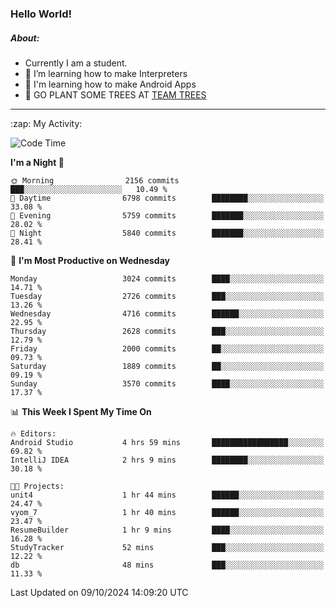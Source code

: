 ### Hello World!

##### About:
- Currently I am a student.
- 🌱 I’m learning how to make Interpreters
- 🌱 I'm learning how to make Android Apps
- 🌱 GO PLANT SOME TREES AT [TEAM TREES](https://teamtrees.org/)

---
  <summary>:zap: My Activity:</summary>
  
<!--START_SECTION:waka-->
![Code Time](http://img.shields.io/badge/Code%20Time-1%2C500%20hrs%2015%20mins-blue)

**I'm a Night 🦉** 

```text
🌞 Morning                2156 commits        ███░░░░░░░░░░░░░░░░░░░░░░   10.49 % 
🌆 Daytime                6798 commits        ████████░░░░░░░░░░░░░░░░░   33.08 % 
🌃 Evening                5759 commits        ███████░░░░░░░░░░░░░░░░░░   28.02 % 
🌙 Night                  5840 commits        ███████░░░░░░░░░░░░░░░░░░   28.41 % 
```
📅 **I'm Most Productive on Wednesday** 

```text
Monday                   3024 commits        ████░░░░░░░░░░░░░░░░░░░░░   14.71 % 
Tuesday                  2726 commits        ███░░░░░░░░░░░░░░░░░░░░░░   13.26 % 
Wednesday                4716 commits        ██████░░░░░░░░░░░░░░░░░░░   22.95 % 
Thursday                 2628 commits        ███░░░░░░░░░░░░░░░░░░░░░░   12.79 % 
Friday                   2000 commits        ██░░░░░░░░░░░░░░░░░░░░░░░   09.73 % 
Saturday                 1889 commits        ██░░░░░░░░░░░░░░░░░░░░░░░   09.19 % 
Sunday                   3570 commits        ████░░░░░░░░░░░░░░░░░░░░░   17.37 % 
```


📊 **This Week I Spent My Time On** 

```text
🔥 Editors: 
Android Studio           4 hrs 59 mins       █████████████████░░░░░░░░   69.82 % 
IntelliJ IDEA            2 hrs 9 mins        ████████░░░░░░░░░░░░░░░░░   30.18 % 

🐱‍💻 Projects: 
unit4                    1 hr 44 mins        ██████░░░░░░░░░░░░░░░░░░░   24.47 % 
vyom_7                   1 hr 40 mins        ██████░░░░░░░░░░░░░░░░░░░   23.47 % 
ResumeBuilder            1 hr 9 mins         ████░░░░░░░░░░░░░░░░░░░░░   16.28 % 
StudyTracker             52 mins             ███░░░░░░░░░░░░░░░░░░░░░░   12.22 % 
db                       48 mins             ███░░░░░░░░░░░░░░░░░░░░░░   11.33 % 
```


 Last Updated on 09/10/2024 14:09:20 UTC
<!--END_SECTION:waka-->
